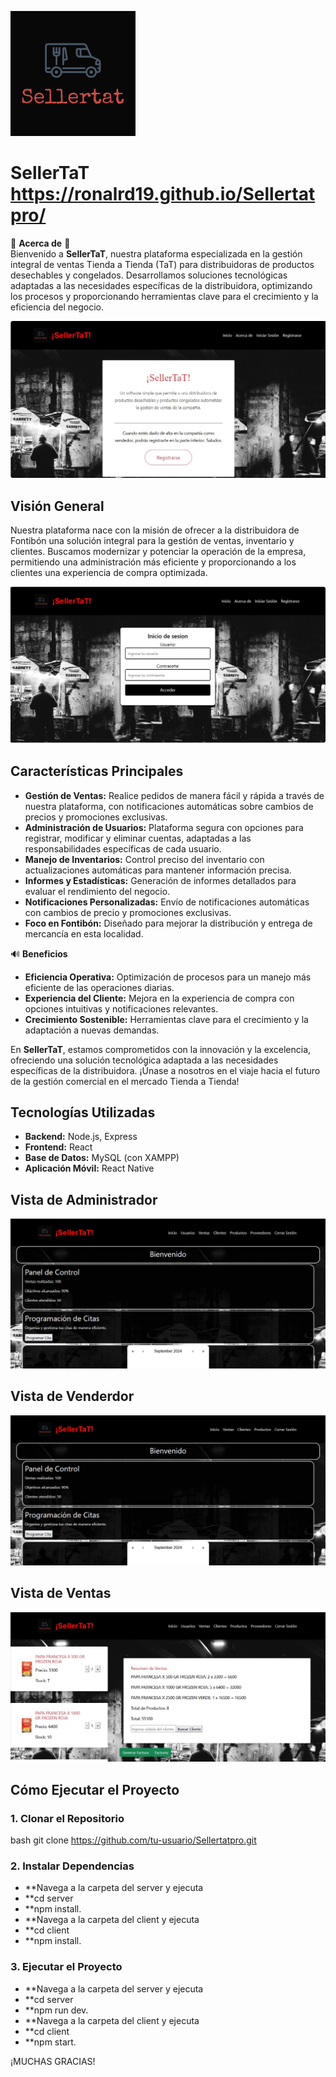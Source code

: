 
![Logo de SellerTaT](imagenes/Logo.jpg)
# SellerTaT https://ronalrd19.github.io/Sellertatpro/

📣 **Acerca de** 📣  
Bienvenido a **SellerTaT**, nuestra plataforma especializada en la gestión integral de ventas Tienda a Tienda (TaT) para distribuidoras de productos desechables y congelados. Desarrollamos soluciones tecnológicas adaptadas a las necesidades específicas de la distribuidora, optimizando los procesos y proporcionando herramientas clave para el crecimiento y la eficiencia del negocio.

![Pantalla de Inicio](imagenes/home.jpg)

## Visión General
Nuestra plataforma nace con la misión de ofrecer a la distribuidora de Fontibón una solución integral para la gestión de ventas, inventario y clientes. Buscamos modernizar y potenciar la operación de la empresa, permitiendo una administración más eficiente y proporcionando a los clientes una experiencia de compra optimizada.

![Pantalla de Login](imagenes/login.jpg)

## Características Principales
- **Gestión de Ventas:** Realice pedidos de manera fácil y rápida a través de nuestra plataforma, con notificaciones automáticas sobre cambios de precios y promociones exclusivas.
- **Administración de Usuarios:** Plataforma segura con opciones para registrar, modificar y eliminar cuentas, adaptadas a las responsabilidades específicas de cada usuario.
- **Manejo de Inventarios:** Control preciso del inventario con actualizaciones automáticas para mantener información precisa.
- **Informes y Estadísticas:** Generación de informes detallados para evaluar el rendimiento del negocio.
- **Notificaciones Personalizadas:** Envío de notificaciones automáticas con cambios de precio y promociones exclusivas.
- **Foco en Fontibón:** Diseñado para mejorar la distribución y entrega de mercancía en esta localidad.

🔊 **Beneficios**
- **Eficiencia Operativa:** Optimización de procesos para un manejo más eficiente de las operaciones diarias.
- **Experiencia del Cliente:** Mejora en la experiencia de compra con opciones intuitivas y notificaciones relevantes.
- **Crecimiento Sostenible:** Herramientas clave para el crecimiento y la adaptación a nuevas demandas.

En **SellerTaT**, estamos comprometidos con la innovación y la excelencia, ofreciendo una solución tecnológica adaptada a las necesidades específicas de la distribuidora. ¡Únase a nosotros en el viaje hacia el futuro de la gestión comercial en el mercado Tienda a Tienda!

## Tecnologías Utilizadas
- **Backend:** Node.js, Express
- **Frontend:** React
- **Base de Datos:** MySQL (con XAMPP)
- **Aplicación Móvil:** React Native

## Vista de Administrador
![Vista de Administrador](imagenes/admin.jpg)
## Vista de Venderdor
![Vista de Administrador](imagenes/vende.jpg)
## Vista de Ventas
![Vista de Administrador](imagenes/ventas.jpg)

## Cómo Ejecutar el Proyecto

### 1. Clonar el Repositorio
bash
git clone https://github.com/tu-usuario/Sellertatpro.git
### 2. Instalar Dependencias
- **Navega a la carpeta del server y ejecuta
- **cd server
- **npm install.
- **Navega a la carpeta del client y ejecuta
- **cd client
- **npm install.
### 3. Ejecutar el Proyecto
- **Navega a la carpeta del server y ejecuta
- **cd server
- **npm run dev.
- **Navega a la carpeta del client y ejecuta
- **cd client
- **npm start.


¡MUCHAS GRACIAS!
